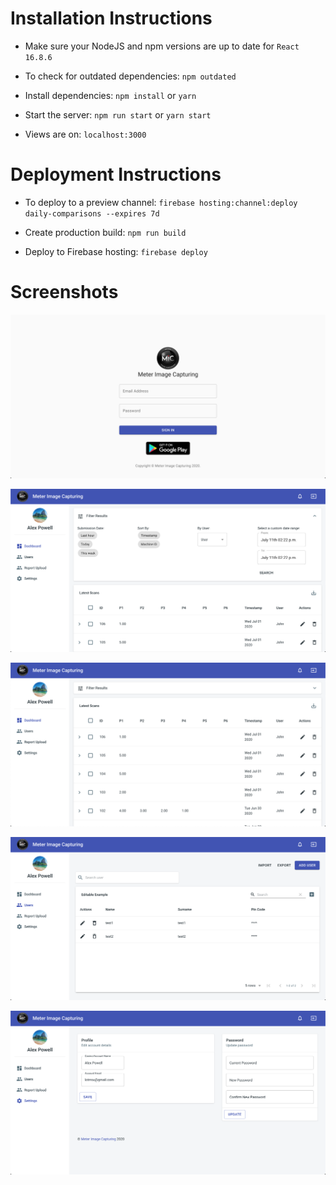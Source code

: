 # Installation Instructions

- Make sure your NodeJS and npm versions are up to date for `React 16.8.6`

- To check for outdated dependencies: `npm outdated`

- Install dependencies: `npm install` or `yarn`

- Start the server: `npm run start` or `yarn start`

- Views are on: `localhost:3000`

# Deployment Instructions

- To deploy to a preview channel:
`firebase hosting:channel:deploy daily-comparisons --expires 7d`

- Create production build: `npm run build`
- Deploy to Firebase hosting: `firebase deploy`

# Screenshots

![alt text](https://github.com/alexanderjpowell/meter-image-capturing-react/blob/master/screenshots/1.png)

![alt text](https://github.com/alexanderjpowell/meter-image-capturing-react/blob/master/screenshots/2.png)

![alt text](https://github.com/alexanderjpowell/meter-image-capturing-react/blob/master/screenshots/3.png)

![alt text](https://github.com/alexanderjpowell/meter-image-capturing-react/blob/master/screenshots/4.png)

![alt text](https://github.com/alexanderjpowell/meter-image-capturing-react/blob/master/screenshots/5.png)
